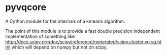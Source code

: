 pyvqcore
========

A Cython module for the internals of a kmeans algorithm.

The point of this module is to provide a fast
double precision independent implementation of something like
http://docs.scipy.org/doc/scipy/reference/generated/scipy.cluster.vq.vq.html
which will depend on numpy but not on scipy.
